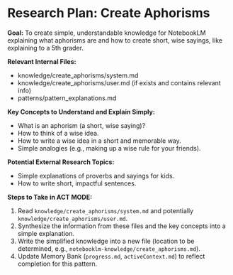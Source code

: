 # Research Plan: Create Aphorisms

**Goal:** To create simple, understandable knowledge for NotebookLM explaining what aphorisms are and how to create short, wise sayings, like explaining to a 5th grader.

**Relevant Internal Files:**
- knowledge/create_aphorisms/system.md
- knowledge/create_aphorisms/user.md (if exists and contains relevant info)
- patterns/pattern_explanations.md

**Key Concepts to Understand and Explain Simply:**
- What is an aphorism (a short, wise saying)?
- How to think of a wise idea.
- How to write a wise idea in a short and memorable way.
- Simple analogies (e.g., making up a wise rule for your friends).

**Potential External Research Topics:**
- Simple explanations of proverbs and sayings for kids.
- How to write short, impactful sentences.

**Steps to Take in ACT MODE:**
1. Read `knowledge/create_aphorisms/system.md` and potentially `knowledge/create_aphorisms/user.md`.
2. Synthesize the information from these files and the key concepts into a simple explanation.
3. Write the simplified knowledge into a new file (location to be determined, e.g., `notebooklm-knowledge/create_aphorisms.md`).
4. Update Memory Bank (`progress.md`, `activeContext.md`) to reflect completion for this pattern.
